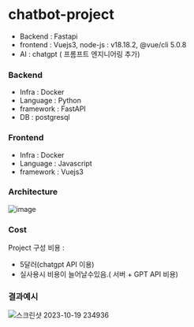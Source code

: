 # chatbot-project


- Backend : Fastapi
- frontend : Vuejs3, node-js : v18.18.2, @vue/cli 5.0.8
- AI : chatgpt ( 프롬프트 엔지니어링 추가)

### Backend
- Infra : Docker
- Language : Python
- framework : FastAPI
- DB : postgresql 

### Frontend

- Infra : Docker
- Language : Javascript
- framework : Vuejs3

### Architecture 


![image](https://github.com/wjs2063/chatbot-project/assets/76778082/e6417467-ba3a-4167-8342-fc9087d42406)


### Cost

Project 구성 비용 :  
- 5달러(chatgpt API 이용)
- 실사용시 비용이 늘어날수있음.( 서버 + GPT API 비용)


 
### 결과예시


![스크린샷 2023-10-19 234936](https://github.com/wjs2063/chatbot-project/assets/76778082/8b39e331-ca95-4155-87d7-36568354f3f9)
